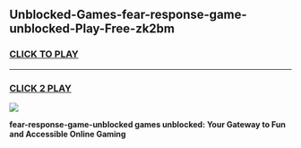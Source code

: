 
## Unblocked-Games-fear-response-game-unblocked-Play-Free-zk2bm
<h3>
<a href="https://premium76.site?title=fear-response-game-unblocked&ref=20M">CLICK TO PLAY</a></h3>
<hr>

<h3>
<a href="https://premium76.site?title=fear-response-game-unblocked&ref=20M">CLICK 2 PLAY</a>
  
</h3>

<a href="https://premium76.site?title=fear-response-game-unblocked&ref=19M"><img src="https://clearcache.store/games.png"></a>


**fear-response-game-unblocked games unblocked: Your Gateway to Fun and Accessible Online Gaming**
